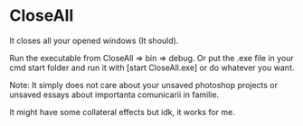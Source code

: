 # CloseAll
It closes all your opened windows (It should).

Run the executable from CloseAll => bin => debug. 
Or put the .exe file in your cmd start folder and run it with [start CloseAll.exe] or do whatever you want.

Note: It simply does not care about your unsaved photoshop projects or unsaved essays about importanta comunicarii in familie.

It might have some collateral effects but idk, it works for me.
